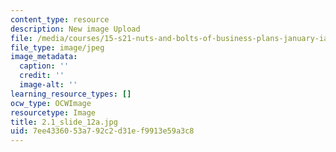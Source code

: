 ```yaml
---
content_type: resource
description: New image Upload
file: /media/courses/15-s21-nuts-and-bolts-of-business-plans-january-iap-2014/7ee4336053a792c2d31ef9913e59a3c8_2.1_slide_12a.jpg
file_type: image/jpeg
image_metadata:
  caption: ''
  credit: ''
  image-alt: ''
learning_resource_types: []
ocw_type: OCWImage
resourcetype: Image
title: 2.1_slide_12a.jpg
uid: 7ee43360-53a7-92c2-d31e-f9913e59a3c8
---
```

